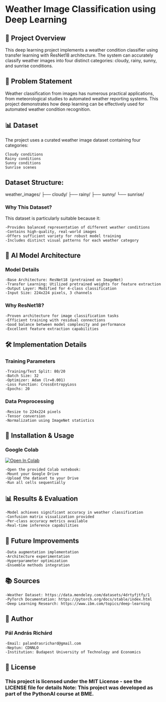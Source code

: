 # Weather Image Classification using Deep Learning

## 🌟 Project Overview
This deep learning project implements a weather condition classifier using transfer learning with ResNet18 architecture.
The system can accurately classify weather images into four distinct categories: cloudy, rainy, sunny, and sunrise conditions.

## 🎯 Problem Statement
Weather classification from images has numerous practical applications, from meteorological studies to automated weather reporting systems.
This project demonstrates how deep learning can be effectively used for automated weather condition recognition.

## 📊 Dataset
The project uses a curated weather image dataset containing four categories:

    Cloudy conditions
    Rainy conditions
    Sunny conditions
    Sunrise scenes

## Dataset Structure:

weather_images/
    ├── cloudy/
    ├── rainy/
    ├── sunny/
    └── sunrise/
    
### Why This Dataset?
This dataset is particularly suitable because it:

    -Provides balanced representation of different weather conditions
    -Contains high-quality, real-world images
    -Offers sufficient variety for robust model training
    -Includes distinct visual patterns for each weather category

## 🤖 AI Model Architecture
### Model Details

    -Base Architecture: ResNet18 (pretrained on ImageNet)
    -Transfer Learning: Utilized pretrained weights for feature extraction
    -Output Layer: Modified for 4-class classification
    -Input Size: 224x224 pixels, 3 channels

### Why ResNet18?

    -Proven architecture for image classification tasks
    -Efficient training with residual connections
    -Good balance between model complexity and performance
    -Excellent feature extraction capabilities

## 🛠️ Implementation Details
### Training Parameters

    -Training/Test Split: 80/20
    -Batch Size: 32
    -Optimizer: Adam (lr=0.001)
    -Loss Function: CrossEntropyLoss
    -Epochs: 20

### Data Preprocessing

    -Resize to 224x224 pixels
    -Tensor conversion
    -Normalization using ImageNet statistics

## 📝 Installation & Usage
### Google Colab 
[![Open In Colab](https://colab.research.google.com/assets/colab-badge.svg)](https://colab.research.google.com/github/xandrisx/pytorch-weather-deep-learning/blob/main/pytorch-weather-deep-learning.ipynb)
   
    -Open the provided Colab notebook: 
    -Mount your Google Drive
    -Upload the dataset to your Drive
    -Run all cells sequentially

## 📊 Results & Evaluation

    -Model achieves significant accuracy in weather classification
    -Confusion matrix visualization provided
    -Per-class accuracy metrics available
    -Real-time inference capabilities


## 🔧 Future Improvements

    -Data augmentation implementation
    -Architecture experimentation
    -Hyperparameter optimization
    -Ensemble methods integration

## 📚 Sources

    -Weather Dataset: https://data.mendeley.com/datasets/4drtyfjtfy/1
    -PyTorch Documentation: https://pytorch.org/docs/stable/index.html
    -Deep Learning Research: https://www.ibm.com/topics/deep-learning

## 👤 Author
### Pál András Richárd

    -Email: palandrasrichard@gmail.com
    -Neptun: CDNNLO
    -Institution: Budapest University of Technology and Economics

## 📄 License
### This project is licensed under the MIT License - see the LICENSE file for details Note: This project was developed as part of the PythonAI course at BME.
